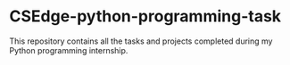 # CSEdge-python-programming-task
This repository contains all the tasks and projects completed during my Python programming internship.
